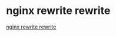 # nginx rewrite rewrite
[nginx rewrite rewrite](https://aiwithcloud.com/2022/09/19/nginx_rewrite_rewrite/)